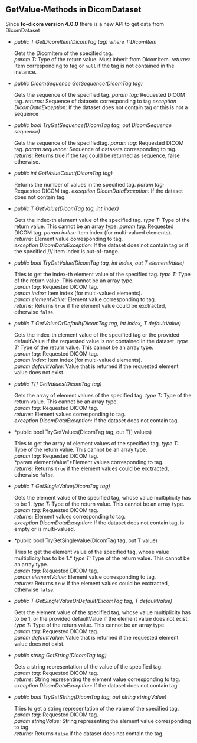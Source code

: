 ## GetValue-Methods in DicomDataset

Since **fo-dicom version 4.0.0** there is a new API to get data from
DicomDataset

* *public T GetDicomItem<T>(DicomTag tag) where T:DicomItem*

  Gets the DicomItem of the specified tag.   
  *param T:* Type of the return value. Must inherit from DicomItem.
  *returns:* Item corresponding to tag or `null` if the tag is not contained in
  the instance.
  
  
* *public DicomSequence GetSequence(DicomTag tag)*

  Gets the sequence of the specified tag.
  *param tag:* Requested DICOM tag.
  *returns:* Sequence of datasets corresponding to tag
  *exception DicomDataException:* If the dataset does not contain tag or this
  is not a sequence


* *public bool TryGetSequence(DicomTag tag, out DicomSequence sequence)*

  Gets the sequence of the specifiedtag.
  *param tag:* Requested DICOM tag.
  *param sequence:* Sequence of datasets corresponding to tag.
  *returns:* Returns true if the tag could be returned as sequence, false
  otherwise.


* *public int GetValueCount(DicomTag tag)*

  Returns the number of values in the specified tag.
  *param tag:* Requested DICOM tag.
  *exception DicomDataException:* If the dataset does not contain tag.


* *public T GetValue<T>(DicomTag tag, int index)*

  Gets the index-th element value of the specified tag.
  *type T:* Type of the return value. This cannot be an array type.
  *param tag:* Requested DICOM tag.
  *param index:* Item index (for multi-valued elements).
  *returns:* Element value corresponding to tag.    
  *exception DicomDataException:* If the dataset does not contain tag or if the
  specified /// <paramref name="index">item index</paramref> is out-of-range.


* *public bool TryGetValue<T>(DicomTag tag, int index, out T elementValue)*

  Tries to get the index-th element value of the specified tag.
  *type T:* Type of the return value. This cannot be an array type.    
  *param tag:* Requested DICOM tag.    
  *param index:* Item index (for multi-valued elements).    
  *param elementValue:* Element value corresponding to tag.    
  *returns:* Returns `true` if the element value could be exctracted,
  otherwise `false`.


* *public T GetValueOrDefault<T>(DicomTag tag, int index, T defaultValue)*

  Gets the index-th element value of the specified tag or the provided
  defaultValue if the requested value is not contained in the dataset.
  *type T:* Type of the return value. This cannot be an array type.    
  *param tag:* Requested DICOM tag.    
  *param index:* Item index (for multi-valued elements).    
  *param defaultValue:* Value that is returned if the requested element value
  does not exist.


* *public T[] GetValues<T>(DicomTag tag)*

  Gets the array of element values of the specified tag.
  *type T:* Type of the return value. This cannot be an array type.    
  *param tag:* Requested DICOM tag.    
  *returns:* Element values corresponding to tag.    
  *exception DicomDataException:* If the dataset does not contain tag.


* *public bool TryGetValues<T>(DicomTag tag, out T[] values)

  Tries to get the array of element values of the specified tag.
  *type T:* Type of the return value. This cannot be an array type.    
  *param tag:* Requested DICOM tag.    
  *param elementValue">Element values corresponding to tag.    
  *returns:* Returns `true` if the element values could be exctracted,
  otherwise `false`.


* *public T GetSingleValue<T>(DicomTag tag)*

  Gets the element value of the specified tag, whose value multiplicity has to
  be 1.
  *type T:* Type of the return value. This cannot be an array type.    
  *param tag:* Requested DICOM tag.    
  *returns:* Element values corresponding to tag.    
  *exception DicomDataException:* If the dataset does not contain tag, is empty
  or is multi-valued.


* *public bool TryGetSingleValue<T>(DicomTag tag, out T value)

  Tries to get the element value of the specified tag, whose value multiplicity
  has to be 1.*
  *type T:* Type of the return value. This cannot be an array type.    
  *param tag:* Requested DICOM tag.    
  *param elementValue:* Element value corresponding to tag.    
  *returns:* Returns `true` if the element values could be exctracted,
  otherwise `false`.


* *public T GetSingleValueOrDefault<T>(DicomTag tag, T defaultValue)*

  Gets the element value of the specified tag, whose value multiplicity has to
  be 1, or the provided defaultValue if the element value does not exist.
  *type T:* Type of the return value. This cannot be an array type.    
  *param tag:* Requested DICOM tag.    
  *param defaultValue:* Value that is returned if the requested element value
  does not exist.
  

* *public string GetString(DicomTag tag)*

  Gets a string representation of the value of the specified tag.  
  *param tag:* Requested DICOM tag.    
  *returns:* String representing the element value corresponding to tag.    
  *exception DicomDataException:* If the dataset does not contain tag.


* *public bool TryGetString(DicomTag tag, out string stringValue)*

  Tries to get a string representation of the value of the specified tag.
  *param tag:* Requested DICOM tag.    
  *param stringValue:* String representing the element value corresponding to
  tag.    
  *returns:* Returns `false` if the dataset does not contain the tag.    
